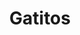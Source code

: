 ---
title: Gatitos 
date: 
draft: false

# descripcion
description : Gatitos 

materials: Plata 925

color: Plateado

dimensions: 1 cm

code: 01-03-0250

type: "Aros"

categories: []

price: $1.410,00

# Images
# first image will be shown in the product page
images:
  # - image: "images/path_to_image"
  # La ubicacion de las imagenes es imagenes/Aros/Aros.Microcubic/01-03-0250-gatitos-
  - image: "./images/aros/microcubic/01-03-0250-gatitos-_a.jpeg"
  - image: "./images/aros/microcubic/01-03-0250-gatitos-_b.jpeg"
---